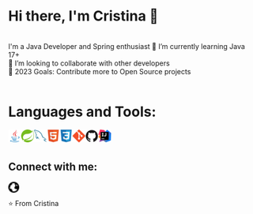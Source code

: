 <h1>Hi there, I'm Cristina 👋</h1>
<br>
I'm a Java Developer and Spring enthusiast
🌱 I’m currently learning Java 17+ <br>
👯 I’m looking to collaborate with other developers<br>
🥅 2023 Goals: Contribute more to Open Source projects<br>

<br>
<h1>Languages and Tools:</h1>
<img align="left" alt="Java" width="26px" src="https://raw.githubusercontent.com/devicons/devicon/master/icons/java/java-original.svg" />
<img align="left" alt="Spring" width="26px" src="https://raw.githubusercontent.com/devicons/devicon/master/icons/spring/spring-original.svg" />
<img align="left" alt="SQL" width="26px" src="https://raw.githubusercontent.com/devicons/devicon/master/icons/mysql/mysql-original.svg" />
<img align="left" alt="HTML5" width="26px" src="https://raw.githubusercontent.com/devicons/devicon/master/icons/html5/html5-original.svg" />
<img align="left" alt="CSS3" width="26px" src="https://raw.githubusercontent.com/devicons/devicon/master/icons/css3/css3-original.svg" />
<img align="left" alt="Git" width="26px" src="https://raw.githubusercontent.com/devicons/devicon/master/icons/git/git-original.svg" />
<img align="left" alt="GitHub" width="26px" src="https://raw.githubusercontent.com/devicons/devicon/master/icons/github/github-original.svg" />
<img align="left" alt="IntelliJ IDEA" width="26px" src="https://raw.githubusercontent.com/devicons/devicon/master/icons/intellij/intellij-original.svg" />
<br>
<br>
<h2>Connect with me:</h2>
<img align="left" alt="yourwebsite.com" width="22px" src="https://raw.githubusercontent.com/iconic/open-iconic/master/svg/globe.svg" /><br>

<br>
⭐️ From Cristina
